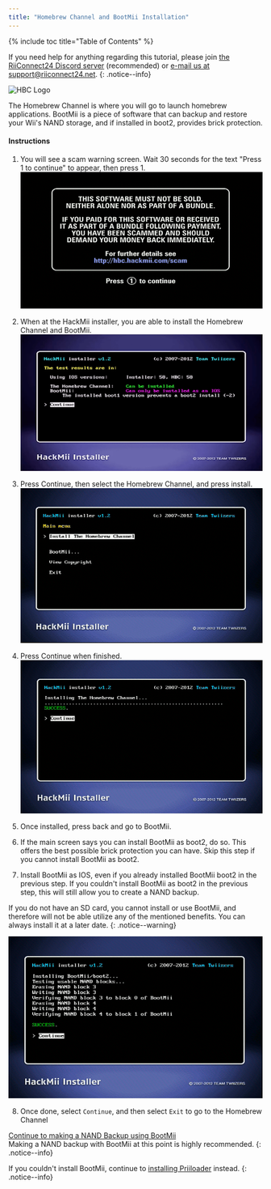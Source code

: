 ```yaml
---
title: "Homebrew Channel and BootMii Installation"
---
```


{% include toc title="Table of Contents" %}

If you need help for anything regarding this tutorial, please join [the RiiConnect24 Discord server](https://discord.gg/rc24) (recommended) or [e-mail us at support@riiconnect24.net](mailto:support@riiconnect24.net).
{: .notice--info}

![HBC Logo](/images/hbc.png)

The Homebrew Channel is where you will go to launch homebrew applications.
BootMii is a piece of software that can backup and restore your Wii's NAND storage, and if installed in boot2, provides brick protection.

#### Instructions

1. You will see a scam warning screen. Wait 30 seconds for the text "Press 1 to continue" to appear, then press 1.
![Scam Screen](/images/Wii/ScamScreen.png)

2. When at the HackMii installer, you are able to install the Homebrew Channel and BootMii.
![Results](/images/Wii/Results.png)

3. Press Continue, then select the Homebrew Channel, and press install.
![Install the Homebrew Channel](/images/Wii/InstallHomebrewChannel.png)

4. Press Continue when finished.
![Success Installing the Homebrew Channel](/images/Wii/SuccessHBC.png)

5. Once installed, press back and go to BootMii.
6. If the main screen says you can install BootMii as boot2, do so. This offers the best possible brick protection you can have. Skip this step if you cannot install BootMii as boot2.
7. Install BootMii as IOS, even if you already installed BootMii boot2 in the previous step. If you couldn't install BootMii as boot2 in the previous step, this will still allow you to create a NAND backup.

If you do not have an SD card, you cannot install or use BootMii, and therefore will not be able utilize any of the mentioned benefits.
You can always install it at a later date.
{: .notice--warning}

![BootMii Installation](/images/Wii/InstallBootMii.png)

8. Once done, select `Continue`, and then select `Exit` to go to the Homebrew Channel

[Continue to making a NAND Backup using BootMii](bootmii)<br>
Making a NAND backup with BootMii at this point is highly recommended.
{: .notice--info}

If you couldn't install BootMii, continue to [installing Priiloader](priiloader) instead.
{: .notice--info}
